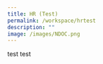 ```yaml
---
title: HR (Test)
permalink: /workspace/hrtest
description: ""
image: /images/NDOC.png
---
```



test test